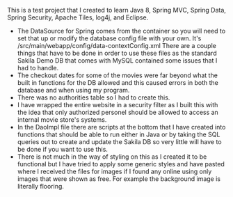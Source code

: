 This is a test project that I created to learn Java 8, Spring MVC, Spring Data, Spring Security, Apache Tiles, log4j, and Eclipse.

- The DataSource for Spring comes from the container so you will need to set that up or modify the database config file with your own. It's /src/main/webapp/config/data-contextConfig.xml
There are a couple things that have to be done in order to use these files as the standard Sakila Demo DB that comes with MySQL contained some issues that I had to handle.
- The checkout dates for some of the movies were far beyond what the built in functions for the DB allowed and this caused errors in both the database and when using my program.
- There was no authorities table so I had to create this.
- I have wrapped the entire website in a security filter as I built this with the idea that only authorized personel should be allowed to access an internal movie store's systems.
- In the DaoImpl file there are scripts at the bottom that I have created into functions that should be able to run either in Java or by taking the SQL queries out to create and update the Sakila DB so very little will have to be done if you want to use this.
- There is not much in the way of styling on this as I created it to be functional but I have tried to apply some generic styles and have
pasted where I received the files for images if I found any online using only images that were shown as free. For example the background image is literally flooring.
